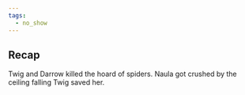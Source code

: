 ```yaml
---
tags:
  - no_show
---
```


## Recap
Twig and Darrow killed the hoard of spiders. Naula got crushed by the ceiling falling Twig saved her. 